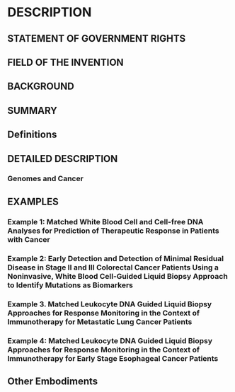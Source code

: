 # DESCRIPTION

## STATEMENT OF GOVERNMENT RIGHTS

## FIELD OF THE INVENTION

## BACKGROUND

## SUMMARY

## Definitions

## DETAILED DESCRIPTION

### Genomes and Cancer

## EXAMPLES

### Example 1: Matched White Blood Cell and Cell-free DNA Analyses for Prediction of Therapeutic Response in Patients with Cancer

### Example 2: Early Detection and Detection of Minimal Residual Disease in Stage II and III Colorectal Cancer Patients Using a Noninvasive, White Blood Cell-Guided Liquid Biopsy Approach to Identify Mutations as Biomarkers

### Example 3. Matched Leukocyte DNA Guided Liquid Biopsy Approaches for Response Monitoring in the Context of Immunotherapy for Metastatic Lung Cancer Patients

### Example 4: Matched Leukocyte DNA Guided Liquid Biopsy Approaches for Response Monitoring in the Context of Immunotherapy for Early Stage Esophageal Cancer Patients

## Other Embodiments

